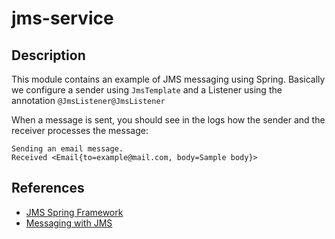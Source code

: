 # jms-service

## Description

This module contains an example of JMS messaging using Spring. Basically we configure a sender using `JmsTemplate` and a Listener using the annotation `@JmsListener@JmsListener`

When a message is sent, you should see in the logs how the sender and the receiver processes the message:

```
Sending an email message.
Received <Email{to=example@mail.com, body=Sample body}>

```
## References

* [JMS Spring Framework](https://docs.spring.io/spring/docs/5.1.4.RELEASE/spring-framework-reference/integration.html#jms)
* [Messaging with JMS](https://spring.io/guides/gs/messaging-jms/)
